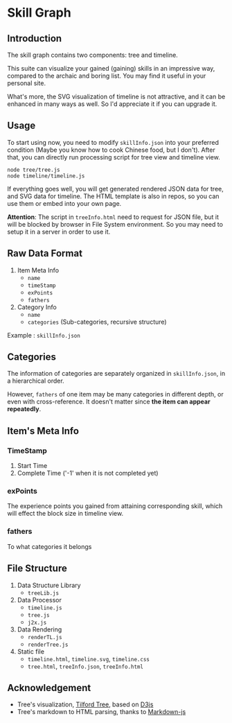 # Skill Graph

## Introduction
The skill graph contains two components: tree and timeline.

This suite can visualize your gained (gaining) skills in an impressive way, compared to the archaic and boring list. You may find it useful in your personal site.

What's more, the SVG visualization of timeline is not attractive, and it can be enhanced in many ways as well. So I'd appreciate it if you can upgrade it.

## Usage
To start using now, you need to modify `skillInfo.json` into your preferred condition (Maybe you know how to cook Chinese food, but I don't). After that, you can directly run processing script for tree view and timeline view.

```
node tree/tree.js
node timeline/timeline.js
```

If everything goes well, you will get generated rendered JSON data for tree, and SVG data for timeline. The HTML template is also in repos, so you can use them or embed into your own page.

**Attention**: The script in `treeInfo.html` need to request for JSON file, but it will be blocked by browser in File System environment. So you may need to setup it in a server in order to use it.
## Raw Data Format
1. Item Meta Info
   * `name`
   * `timeStamp`
   * `exPoints`
   * `fathers`
2. Category Info
   * `name`
   * `categories` (Sub-categories, recursive structure)

Example : `skillInfo.json`

## Categories
The information of categories are separately organized in `skillInfo.json`, in a hierarchical order.

However, `fathers` of one item may be many categories in different depth, or even with cross-reference. It doesn't matter since **the item can appear repeatedly**.

## Item's Meta Info
### TimeStamp
1. Start Time
2. Complete Time ('-1' when it is not completed yet)

### exPoints
The experience points you gained from attaining corresponding skill, which will effect the block size in timeline view.

### fathers
To what categories it belongs

## File Structure
1. Data Structure Library
	* `treeLib.js`
2. Data Processor
	* `timeline.js`
	* `tree.js`
   * `j2x.js`
3. Data Rendering
	* `renderTL.js`
	* `renderTree.js`
4. Static file
   * `timeline.html`, `timeline.svg`, `timeline.css`
   * `tree.html`, `treeInfo.json`, `treeInfo.html`

## Acknowledgement
* Tree's visualization, [Tilford Tree](http://bl.ocks.org/mbostock/4063550), based on [D3js](http://d3js.org/)
* Tree's markdown to HTML parsing, thanks to [Markdown-js](https://github.com/evilstreak/markdown-js)
